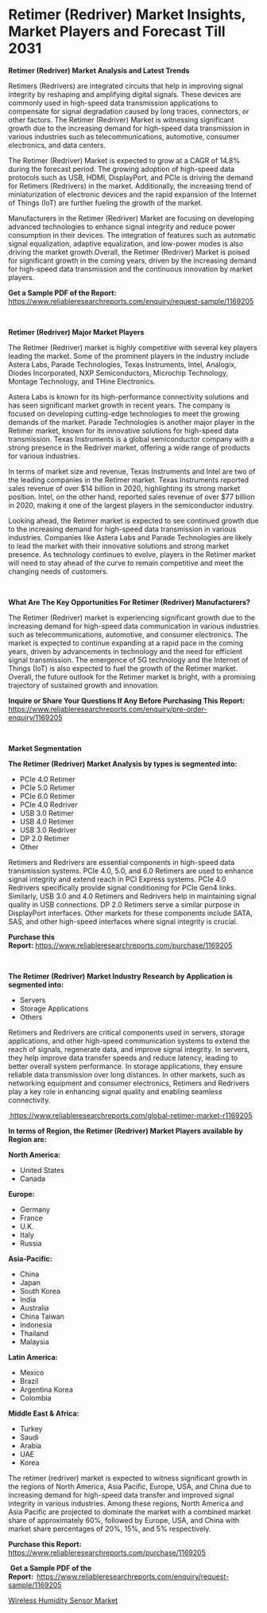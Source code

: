 <p><h1>Retimer (Redriver) Market Insights, Market Players and Forecast Till 2031</h1></p><p><strong>Retimer (Redriver) Market Analysis and Latest Trends</strong></p>
<p><p>Retimers (Redrivers) are integrated circuits that help in improving signal integrity by reshaping and amplifying digital signals. These devices are commonly used in high-speed data transmission applications to compensate for signal degradation caused by long traces, connectors, or other factors. The Retimer (Redriver) Market is witnessing significant growth due to the increasing demand for high-speed data transmission in various industries such as telecommunications, automotive, consumer electronics, and data centers.</p><p>The Retimer (Redriver) Market is expected to grow at a CAGR of 14.8% during the forecast period. The growing adoption of high-speed data protocols such as USB, HDMI, DisplayPort, and PCIe is driving the demand for Retimers (Redrivers) in the market. Additionally, the increasing trend of miniaturization of electronic devices and the rapid expansion of the Internet of Things (IoT) are further fueling the growth of the market.</p><p>Manufacturers in the Retimer (Redriver) Market are focusing on developing advanced technologies to enhance signal integrity and reduce power consumption in their devices. The integration of features such as automatic signal equalization, adaptive equalization, and low-power modes is also driving the market growth.Overall, the Retimer (Redriver) Market is poised for significant growth in the coming years, driven by the increasing demand for high-speed data transmission and the continuous innovation by market players.</p></p>
<p><strong>Get a Sample PDF of the Report:&nbsp;</strong> <a href="https://www.reliableresearchreports.com/enquiry/request-sample/1169205">https://www.reliableresearchreports.com/enquiry/request-sample/1169205</a></p>
<p>&nbsp;</p>
<p><strong>Retimer (Redriver) Major Market Players</strong></p>
<p><p>The Retimer (Redriver) market is highly competitive with several key players leading the market. Some of the prominent players in the industry include Astera Labs, Parade Technologies, Texas Instruments, Intel, Analogix, Diodes Incorporated, NXP Semiconductors, Microchip Technology, Montage Technology, and THine Electronics.</p><p>Astera Labs is known for its high-performance connectivity solutions and has seen significant market growth in recent years. The company is focused on developing cutting-edge technologies to meet the growing demands of the market. Parade Technologies is another major player in the Retimer market, known for its innovative solutions for high-speed data transmission. Texas Instruments is a global semiconductor company with a strong presence in the Redriver market, offering a wide range of products for various industries.</p><p>In terms of market size and revenue, Texas Instruments and Intel are two of the leading companies in the Retimer market. Texas Instruments reported sales revenue of over $14 billion in 2020, highlighting its strong market position. Intel, on the other hand, reported sales revenue of over $77 billion in 2020, making it one of the largest players in the semiconductor industry.</p><p>Looking ahead, the Retimer market is expected to see continued growth due to the increasing demand for high-speed data transmission in various industries. Companies like Astera Labs and Parade Technologies are likely to lead the market with their innovative solutions and strong market presence. As technology continues to evolve, players in the Retimer market will need to stay ahead of the curve to remain competitive and meet the changing needs of customers.</p></p>
<p>&nbsp;</p>
<p><strong>What Are The Key Opportunities For Retimer (Redriver) Manufacturers?</strong></p>
<p><p>The Retimer (Redriver) market is experiencing significant growth due to the increasing demand for high-speed data communication in various industries such as telecommunications, automotive, and consumer electronics. The market is expected to continue expanding at a rapid pace in the coming years, driven by advancements in technology and the need for efficient signal transmission. The emergence of 5G technology and the Internet of Things (IoT) is also expected to fuel the growth of the Retimer market. Overall, the future outlook for the Retimer market is bright, with a promising trajectory of sustained growth and innovation.</p></p>
<p><strong>Inquire or Share Your Questions If Any Before Purchasing This Report:</strong> <a href="https://www.reliableresearchreports.com/enquiry/pre-order-enquiry/1169205">https://www.reliableresearchreports.com/enquiry/pre-order-enquiry/1169205</a></p>
<p>&nbsp;</p>
<p><strong>Market Segmentation</strong></p>
<p><strong>The Retimer (Redriver) Market Analysis by types is segmented into:</strong></p>
<p><ul><li>PCIe 4.0 Retimer</li><li>PCIe 5.0 Retimer</li><li>PCIe 6.0 Retimer</li><li>PCIe 4.0 Redriver</li><li>USB 3.0 Retimer</li><li>USB 4.0 Retimer</li><li>USB 3.0 Redriver</li><li>DP 2.0 Retimer</li><li>Other</li></ul></p>
<p><p>Retimers and Redrivers are essential components in high-speed data transmission systems. PCIe 4.0, 5.0, and 6.0 Retimers are used to enhance signal integrity and extend reach in PCI Express systems. PCIe 4.0 Redrivers specifically provide signal conditioning for PCIe Gen4 links. Similarly, USB 3.0 and 4.0 Retimers and Redrivers help in maintaining signal quality in USB connections. DP 2.0 Retimers serve a similar purpose in DisplayPort interfaces. Other markets for these components include SATA, SAS, and other high-speed interfaces where signal integrity is crucial.</p></p>
<p><strong>Purchase this Report:&nbsp;</strong><a href="https://www.reliableresearchreports.com/purchase/1169205">https://www.reliableresearchreports.com/purchase/1169205</a></p>
<p>&nbsp;</p>
<p><strong>The Retimer (Redriver) Market Industry Research by Application is segmented into:</strong></p>
<p><ul><li>Servers</li><li>Storage Applications</li><li>Others</li></ul></p>
<p><p>Retimers and Redrivers are critical components used in servers, storage applications, and other high-speed communication systems to extend the reach of signals, regenerate data, and improve signal integrity. In servers, they help improve data transfer speeds and reduce latency, leading to better overall system performance. In storage applications, they ensure reliable data transmission over long distances. In other markets, such as networking equipment and consumer electronics, Retimers and Redrivers play a key role in enhancing signal quality and enabling seamless connectivity.</p></p>
<p><a href="https://www.reliableresearchreports.com/global-retimer-market-r1169205">&nbsp;https://www.reliableresearchreports.com/global-retimer-market-r1169205</a></p>
<p><strong>In terms of Region, the Retimer (Redriver) Market Players available by Region are:</strong></p>
<p>
    <p> <strong> North America: </strong>
        <ul>
            <li>United States</li>
            <li>Canada</li>
        </ul>
        </p> 
    <p> <strong> Europe: </strong>
        <ul>
            <li>Germany</li>
            <li>France</li>
            <li>U.K.</li>
            <li>Italy</li>
            <li>Russia</li>
        </ul>
        </p> 
    <p> <strong> Asia-Pacific: </strong>
        <ul>
            <li>China</li>
            <li>Japan</li>
            <li>South Korea</li>
            <li>India</li>
            <li>Australia</li>
            <li>China Taiwan</li>
            <li>Indonesia</li>
            <li>Thailand</li>
            <li>Malaysia</li>
        </ul>
        </p> 
    <p> <strong> Latin America: </strong>
        <ul>
            <li>Mexico</li>
            <li>Brazil</li>
            <li>Argentina Korea</li>
            <li>Colombia</li>
        </ul>
        </p> 
    <p> <strong> Middle East & Africa: </strong>
        <ul>
            <li>Turkey</li>
            <li>Saudi</li>
            <li>Arabia</li>
            <li>UAE</li>
            <li>Korea</li>
        </ul>
    </p>
    </p>
<p><p>The retimer (redriver) market is expected to witness significant growth in the regions of North America, Asia Pacific, Europe, USA, and China due to increasing demand for high-speed data transfer and improved signal integrity in various industries. Among these regions, North America and Asia Pacific are projected to dominate the market with a combined market share of approximately 60%, followed by Europe, USA, and China with market share percentages of 20%, 15%, and 5% respectively.</p></p>
<p><strong>Purchase this Report: </strong><a href="https://www.reliableresearchreports.com/purchase/1169205">https://www.reliableresearchreports.com/purchase/1169205</a></p>
<p>&nbsp;<strong>Get a Sample PDF of the Report:&nbsp;&nbsp;</strong><a href="https://www.reliableresearchreports.com/enquiry/request-sample/1169205">https://www.reliableresearchreports.com/enquiry/request-sample/1169205</a></p>
<p><strong></strong></p>
<p><p><a href="https://github.com/prosalinda88/Market-Research-Report-List-5/blob/main/wireless-humidity-sensor-market.md">Wireless Humidity Sensor Market</a></p></p>